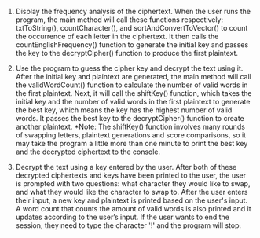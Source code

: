 1. Display the frequency analysis of the ciphertext.
When the user runs the program, the main method will call these functions respectively: txtToString(), countCharacter(), and sortAndConvertToVector() to count the occurrence of each letter in the ciphertext. It then calls the countEnglishFrequency() function to generate the initial key and passes the key to the decryptCipher() function to produce the first plaintext.

2. Use the program to guess the cipher key and decrypt the text using it.
After the initial key and plaintext are generated, the main method will call the validWordCount() function to calculate the number of valid words in the first plaintext. Next, it will call the shiftKey() function, which takes the initial key and the number of valid words in the first plaintext to generate the best key, which means the key has the highest number of valid words. It passes the best key to the decryptCipher() function to create another plaintext. 
*Note: The shiftKey() function involves many rounds of swapping letters, plaintext generations and score comparisons, so it may take the program a little more than one minute to print the best key and the decrypted ciphertext to the console. 

3. Decrypt the text using a key entered by the user.
After both of these decrypted ciphertexts and keys have been printed to the user, the user is prompted with two questions: what character they would like to swap, and what they would like the character to swap to. After the user enters their input, a new key and plaintext is printed based on the user's input. A word count that counts the amount of valid words is also printed and it updates according to the user’s input. If the user wants to end the session, they need to type the character '!' and the program will stop.